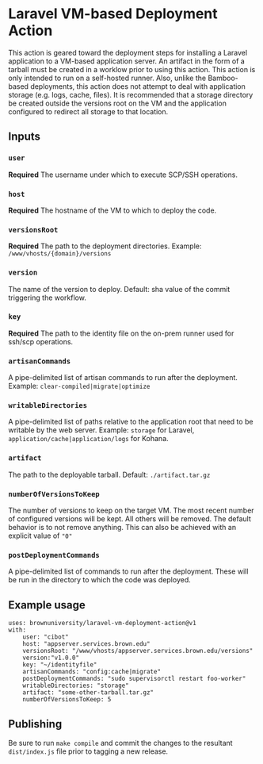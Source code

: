 # Laravel VM-based Deployment Action

This action is geared toward the deployment steps for installing a Laravel application to a 
VM-based application server.  An artifact in the form of a tarball must be created in a worklow
prior to using this action.  This action is only intended to run on a self-hosted runner.
Also, unlike the Bamboo-based deployments, this action does not attempt to deal with application 
storage (e.g. logs, cache, files).  It is recommended that a storage directory be created outside 
the versions root on the VM and the application configured to redirect all storage to that location.

## Inputs

### `user`

**Required** The username under which to execute SCP/SSH operations.

### `host`

**Required** The hostname of the VM to which to deploy the code.

### `versionsRoot`

**Required** The path to the deployment directories.  Example: `/www/vhosts/{domain}/versions`

### `version`

The name of the version to deploy.  Default: sha value of the commit triggering the workflow.

### `key`

**Required** The path to the identity file on the on-prem runner used for ssh/scp operations.

### `artisanCommands`

A pipe-delimited list of artisan commands to run after the deployment.  Example: `clear-compiled|migrate|optimize`

### `writableDirectories`

A pipe-delimited list of paths relative to the application root that need to be writable by the web server. Example: `storage` for Laravel, `application/cache|application/logs` for Kohana.

### `artifact`

The path to the deployable tarball.  Default: `./artifact.tar.gz`

### `numberOfVersionsToKeep`

The number of versions to keep on the target VM.  The most recent number of configured versions will be kept.
All others will be removed.  The default behavior is to not remove anything.  This can also be achieved with 
an explicit value of `"0"`

### `postDeploymentCommands`

A pipe-delimited list of commands to run after the deployment.  These will be run in the directory to which 
the code was deployed.

## Example usage

```
uses: brownuniversity/laravel-vm-deployment-action@v1
with:
    user: "cibot"
    host: "appserver.services.brown.edu"
    versionsRoot: "/www/vhosts/appserver.services.brown.edu/versions"
    version:"v1.0.0"
    key: "~/identityfile"
    artisanCommands: "config:cache|migrate"
    postDeploymentCommands: "sudo supervisorctl restart foo-worker"
    writableDirectories: "storage"
    artifact: "some-other-tarball.tar.gz"
    numberOfVersionsToKeep: 5
```

## Publishing

Be sure to run `make compile` and commit the changes to the resultant `dist/index.js` file prior to tagging a new release.